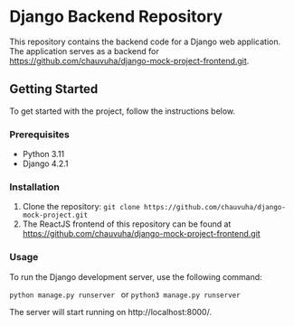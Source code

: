 # Django Backend Repository

This repository contains the backend code for a Django web application. The application serves as a backend for https://github.com/chauvuha/django-mock-project-frontend.git.

## Getting Started

To get started with the project, follow the instructions below.

### Prerequisites

- Python 3.11
- Django 4.2.1

### Installation

1. Clone the repository:
   ``` git clone https://github.com/chauvuha/django-mock-project.git ```
2. The ReactJS frontend of this repository can be found at https://github.com/chauvuha/django-mock-project-frontend.git

### Usage
To run the Django development server, use the following command:

```python manage.py runserver ```
or 
```python3 manage.py runserver```

The server will start running on http://localhost:8000/.






